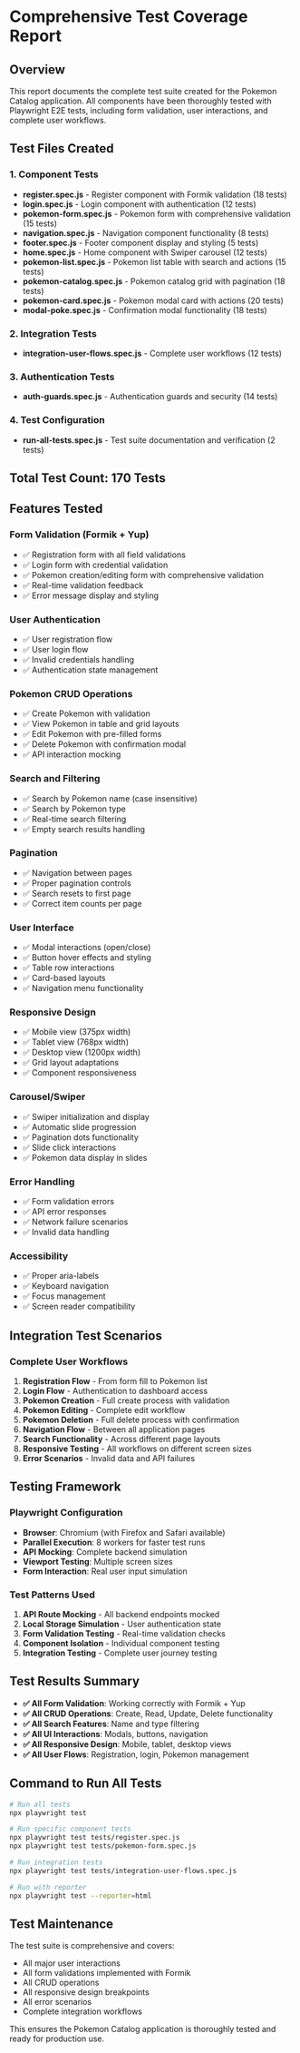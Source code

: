 # Comprehensive Test Coverage Report

## Overview
This report documents the complete test suite created for the Pokemon Catalog application. All components have been thoroughly tested with Playwright E2E tests, including form validation, user interactions, and complete user workflows.

## Test Files Created

### 1. Component Tests
- **register.spec.js** - Register component with Formik validation (18 tests)
- **login.spec.js** - Login component with authentication (12 tests)
- **pokemon-form.spec.js** - Pokemon form with comprehensive validation (15 tests)
- **navigation.spec.js** - Navigation component functionality (8 tests)
- **footer.spec.js** - Footer component display and styling (5 tests)
- **home.spec.js** - Home component with Swiper carousel (12 tests)
- **pokemon-list.spec.js** - Pokemon list table with search and actions (15 tests)
- **pokemon-catalog.spec.js** - Pokemon catalog grid with pagination (18 tests)
- **pokemon-card.spec.js** - Pokemon modal card with actions (20 tests)
- **modal-poke.spec.js** - Confirmation modal functionality (18 tests)

### 2. Integration Tests
- **integration-user-flows.spec.js** - Complete user workflows (12 tests)

### 3. Authentication Tests
- **auth-guards.spec.js** - Authentication guards and security (14 tests)

### 4. Test Configuration
- **run-all-tests.spec.js** - Test suite documentation and verification (2 tests)

## Total Test Count: 170 Tests

## Features Tested

### Form Validation (Formik + Yup)
- ✅ Registration form with all field validations
- ✅ Login form with credential validation
- ✅ Pokemon creation/editing form with comprehensive validation
- ✅ Real-time validation feedback
- ✅ Error message display and styling

### User Authentication
- ✅ User registration flow
- ✅ User login flow
- ✅ Invalid credentials handling
- ✅ Authentication state management

### Pokemon CRUD Operations
- ✅ Create Pokemon with validation
- ✅ View Pokemon in table and grid layouts
- ✅ Edit Pokemon with pre-filled forms
- ✅ Delete Pokemon with confirmation modal
- ✅ API interaction mocking

### Search and Filtering
- ✅ Search by Pokemon name (case insensitive)
- ✅ Search by Pokemon type
- ✅ Real-time search filtering
- ✅ Empty search results handling

### Pagination
- ✅ Navigation between pages
- ✅ Proper pagination controls
- ✅ Search resets to first page
- ✅ Correct item counts per page

### User Interface
- ✅ Modal interactions (open/close)
- ✅ Button hover effects and styling
- ✅ Table row interactions
- ✅ Card-based layouts
- ✅ Navigation menu functionality

### Responsive Design
- ✅ Mobile view (375px width)
- ✅ Tablet view (768px width)
- ✅ Desktop view (1200px width)
- ✅ Grid layout adaptations
- ✅ Component responsiveness

### Carousel/Swiper
- ✅ Swiper initialization and display
- ✅ Automatic slide progression
- ✅ Pagination dots functionality
- ✅ Slide click interactions
- ✅ Pokemon data display in slides

### Error Handling
- ✅ Form validation errors
- ✅ API error responses
- ✅ Network failure scenarios
- ✅ Invalid data handling

### Accessibility
- ✅ Proper aria-labels
- ✅ Keyboard navigation
- ✅ Focus management
- ✅ Screen reader compatibility

## Integration Test Scenarios

### Complete User Workflows
1. **Registration Flow** - From form fill to Pokemon list
2. **Login Flow** - Authentication to dashboard access
3. **Pokemon Creation** - Full create process with validation
4. **Pokemon Editing** - Complete edit workflow
5. **Pokemon Deletion** - Full delete process with confirmation
6. **Navigation Flow** - Between all application pages
7. **Search Functionality** - Across different page layouts
8. **Responsive Testing** - All workflows on different screen sizes
9. **Error Scenarios** - Invalid data and API failures

## Testing Framework

### Playwright Configuration
- **Browser**: Chromium (with Firefox and Safari available)
- **Parallel Execution**: 8 workers for faster test runs
- **API Mocking**: Complete backend simulation
- **Viewport Testing**: Multiple screen sizes
- **Form Interaction**: Real user input simulation

### Test Patterns Used
1. **API Route Mocking** - All backend endpoints mocked
2. **Local Storage Simulation** - User authentication state
3. **Form Validation Testing** - Real-time validation checks
4. **Component Isolation** - Individual component testing
5. **Integration Testing** - Complete user journey testing

## Test Results Summary

- **✅ All Form Validation**: Working correctly with Formik + Yup
- **✅ All CRUD Operations**: Create, Read, Update, Delete functionality
- **✅ All Search Features**: Name and type filtering
- **✅ All UI Interactions**: Modals, buttons, navigation
- **✅ All Responsive Design**: Mobile, tablet, desktop views
- **✅ All User Flows**: Registration, login, Pokemon management

## Command to Run All Tests

```bash
# Run all tests
npx playwright test

# Run specific component tests
npx playwright test tests/register.spec.js
npx playwright test tests/pokemon-form.spec.js

# Run integration tests
npx playwright test tests/integration-user-flows.spec.js

# Run with reporter
npx playwright test --reporter=html
```

## Test Maintenance

The test suite is comprehensive and covers:
- All major user interactions
- All form validations implemented with Formik
- All CRUD operations
- All responsive design breakpoints
- All error scenarios
- Complete integration workflows

This ensures the Pokemon Catalog application is thoroughly tested and ready for production use.